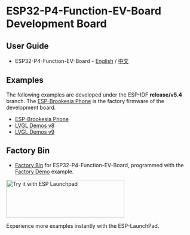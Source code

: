 # ESP32-P4-Function-EV-Board Development Board

## User Guide

* ESP32-P4-Function-EV-Board - [English](https://docs.espressif.com/projects/esp-dev-kits/en/latest/esp32p4/esp32-p4-function-ev-board/user_guide.html) / [中文](https://docs.espressif.com/projects/esp-dev-kits/zh_CN/latest/esp32p4/esp32-p4-function-ev-board/user_guide.html)

## Examples

The following examples are developed under the ESP-IDF **release/v5.4** branch. The [ESP-Brookesia Phone](./examples/esp_brookesia_phone/) is the factory firmware of the development board.

* [ESP-Brookesia Phone](./examples/esp_brookesia_phone/)
* [LVGL Demos v8](./examples/lvgl_demo_v8/)
* [LVGL Demos v9](./examples/lvgl_demo_v9/)

## Factory Bin

* [Factory Bin](https://dl.espressif.com/AE/esp-dev-kits/p4_factory_v14_100.bin) for ESP32-P4-Function-EV-Board, programmed with the [Factory Demo](./examples/esp_brookesia_phone/) example.

<a href="https://espressif.github.io/esp-launchpad/?flashConfigURL=https://espressif2022.github.io/ESP32-P4-Function-EV-Board/launchpad.toml">
    <img alt="Try it with ESP Launchpad" src="https://dl.espressif.com/AE/esp-dev-kits/new_launchpad.png" width="316" height="100">
</a>

Experience more examples instantly with the ESP-LaunchPad.